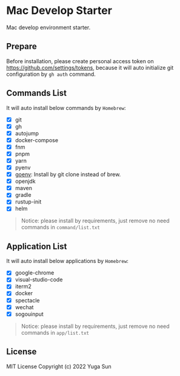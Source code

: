 # Mac Develop Starter

Mac develop environment starter.

## Prepare

Before installation, please create personal access token on https://github.com/settings/tokens, because it will auto initialize git configuration by `gh auth` command.

## Commands List

It will auto install below commands by `Homebrew`:

- [x] git
- [x] gh
- [x] autojump
- [x] docker-compose
- [x] fnm
- [x] pnpm
- [x] yarn
- [x] pyenv
- [x] [goenv](https://github.com/syndbg/goenv): Install by git clone instead of brew.
- [x] openjdk
- [x] maven
- [x] gradle
- [x] rustup-init
- [x] helm

> Notice: please install by requirements, just remove no need commands in `command/list.txt`


## Application List

It will auto install below applications by `Homebrew`:

- [x] google-chrome
- [x] visual-studio-code
- [x] iterm2
- [x] docker
- [x] spectacle
- [x] wechat
- [x] sogouinput

> Notice: please install by requirements, just remove no need commands in `app/list.txt`

## License

MIT License
Copyright (c) 2022 Yuga Sun